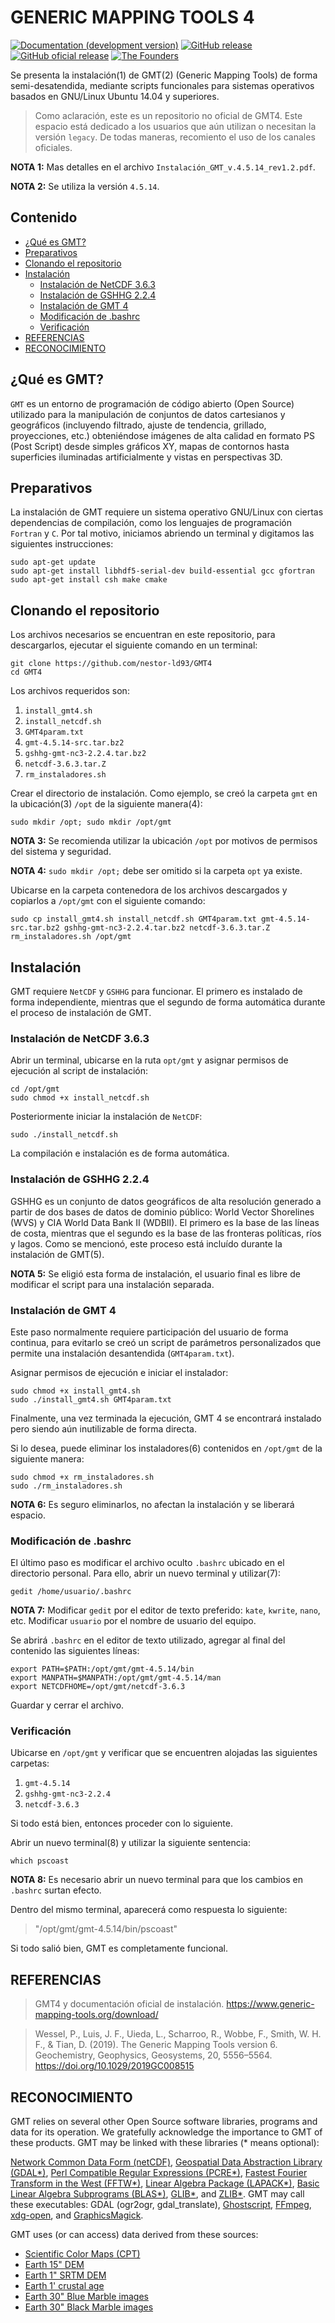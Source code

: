 # GENERIC MAPPING TOOLS 4

[![Documentation (development version)](https://img.shields.io/badge/docs-development-green.svg)](http://docs.generic-mapping-tools.org/dev/)
[![GitHub release](https://img.shields.io/github/release/nestor-ld93/GMT4)](https://github.com/nestor-ld93/GMT4/releases)
[![GitHub oficial release](https://img.shields.io/badge/oficial-release-orange.svg)](https://www.generic-mapping-tools.org/download/)
[![The Founders](https://img.shields.io/badge/authors-blue.svg)](https://github.com/GenericMappingTools/gmt/blob/master/AUTHORS.md)

Se presenta la instalación(1) de GMT(2) (Generic Mapping Tools) de forma semi-desatendida,
mediante scripts funcionales para sistemas operativos basados en GNU/Linux Ubuntu
14.04 y superiores.

> Como aclaración, este es un repositorio no oficial de GMT4. Este espacio está dedicado
> a los usuarios que aún utilizan o necesitan la versión `legacy`.
> De todas maneras, recomiento el uso de los canales oficiales.

**NOTA 1:**
Mas detalles en el archivo `Instalación_GMT_v.4.5.14_rev1.2.pdf`.

**NOTA 2:**
Se utiliza la versión `4.5.14`.

## Contenido

- [¿Qué es GMT?](#qué-es-gmt)
- [Preparativos](#preparativos)
- [Clonando el repositorio](#clonando-el-repositorio)
- [Instalación](#instalación)
  * [Instalación de NetCDF 3.6.3](#instalación-de-netcdf-363)
  * [Instalación de GSHHG 2.2.4](#instalación-de-gshhg-224)
  * [Instalación de GMT 4](#instalación-de-gmt-4)
  * [Modificación de .bashrc](#modificación-de-bashrc)
  * [Verificación](#verificación)
- [REFERENCIAS](#referencias)
- [RECONOCIMIENTO](#reconocimiento)

## ¿Qué es GMT?

`GMT` es un entorno de programación de código abierto (Open Source) utilizado
para la manipulación de conjuntos de datos cartesianos y geográficos (incluyendo
filtrado, ajuste de tendencia, grillado, proyecciones, etc.) obteniéndose imágenes de
alta calidad en formato PS (Post Script) desde simples gráficos XY, mapas de contornos
hasta superficies iluminadas artificialmente y vistas en perspectivas 3D.

## Preparativos

La instalación de GMT requiere un sistema operativo GNU/Linux con ciertas
dependencias de compilación, como los lenguajes de programación `Fortran` y `C`. Por
tal motivo, iniciamos abriendo un terminal y digitamos las siguientes instrucciones:

    sudo apt-get update
    sudo apt-get install libhdf5-serial-dev build-essential gcc gfortran
    sudo apt-get install csh make cmake

## Clonando el repositorio

Los archivos necesarios se encuentran en este repositorio, para descargarlos, ejecutar
el siguiente comando en un terminal:

    git clone https://github.com/nestor-ld93/GMT4
    cd GMT4

Los archivos requeridos son:

1. `install_gmt4.sh`
2. `install_netcdf.sh`
3. `GMT4param.txt`
4. `gmt-4.5.14-src.tar.bz2`
5. `gshhg-gmt-nc3-2.2.4.tar.bz2`
6. `netcdf-3.6.3.tar.Z`
7. `rm_instaladores.sh`

Crear el directorio de instalación. Como ejemplo, se creó la carpeta `gmt` en la
ubicación(3) `/opt` de la siguiente manera(4):

    sudo mkdir /opt; sudo mkdir /opt/gmt

**NOTA 3:**
Se recomienda utilizar la ubicación `/opt` por motivos de permisos del sistema y seguridad.

**NOTA 4:**
`sudo mkdir /opt;` debe ser omitido si la carpeta `opt` ya existe.

Ubicarse en la carpeta contenedora de los archivos descargados y copiarlos a
`/opt/gmt` con el siguiente comando:

    sudo cp install_gmt4.sh install_netcdf.sh GMT4param.txt gmt-4.5.14-src.tar.bz2 gshhg-gmt-nc3-2.2.4.tar.bz2 netcdf-3.6.3.tar.Z rm_instaladores.sh /opt/gmt

## Instalación

GMT requiere `NetCDF` y `GSHHG` para funcionar. El primero es instalado de forma
independiente, mientras que el segundo de forma automática durante el proceso
de instalación de GMT.

### Instalación de NetCDF 3.6.3

Abrir un terminal, ubicarse en la ruta `opt/gmt` y asignar permisos de ejecución
al script de instalación:

    cd /opt/gmt
    sudo chmod +x install_netcdf.sh

Posteriormente iniciar la instalación de `NetCDF`:

    sudo ./install_netcdf.sh

La compilación e instalación es de forma automática.

### Instalación de GSHHG 2.2.4

GSHHG es un conjunto de datos geográficos de alta resolución generado a partir
de dos bases de datos de dominio público: World Vector Shorelines (WVS) y CIA
World Data Bank II (WDBII). El primero es la base de las líneas de costa, mientras
que el segundo es la base de las fronteras políticas, ríos y lagos.
Como se mencionó, este proceso está incluído durante la instalación de GMT(5).

**NOTA 5:**
Se eligió esta forma de instalación, el usuario final es libre de modificar el script
para una instalación separada.

### Instalación de GMT 4

Este paso normalmente requiere participación del usuario de forma continua,
para evitarlo se creó un script de parámetros personalizados que permite una
instalación desantendida (`GMT4param.txt`).

Asignar permisos de ejecución e iniciar el instalador:

    sudo chmod +x install_gmt4.sh
    sudo ./install_gmt4.sh GMT4param.txt

Finalmente, una vez terminada la ejecución, GMT 4 se encontrará instalado
pero siendo aún inutilizable de forma directa.

Si lo desea, puede eliminar los instaladores(6) contenidos en `/opt/gmt` de la siguiente
manera:

    sudo chmod +x rm_instaladores.sh
    sudo ./rm_instaladores.sh

**NOTA 6:**
Es seguro eliminarlos, no afectan la instalación y se liberará espacio.

### Modificación de .bashrc

El último paso es modificar el archivo oculto `.bashrc` ubicado en el directorio
personal. Para ello, abrir un nuevo terminal y utilizar(7):

    gedit /home/usuario/.bashrc

**NOTA 7:**
Modificar `gedit` por el editor de texto preferido: `kate`, `kwrite`, `nano`, etc.
Modificar `usuario` por el nombre de usuario del equipo.

Se abrirá `.bashrc` en el editor de texto utilizado, agregar al final del contenido las
siguientes líneas:

    export PATH=$PATH:/opt/gmt/gmt-4.5.14/bin
    export MANPATH=$MANPATH:/opt/gmt/gmt-4.5.14/man
    export NETCDFHOME=/opt/gmt/netcdf-3.6.3

Guardar y cerrar el archivo.

### Verificación

Ubicarse en `/opt/gmt` y verificar que se encuentren alojadas las siguientes carpetas:

1. `gmt-4.5.14`
2. `gshhg-gmt-nc3-2.2.4`
3. `netcdf-3.6.3`

Si todo está bien, entonces proceder con lo siguiente.

Abrir un nuevo terminal(8) y utilizar la siguiente sentencia:

    which pscoast

**NOTA 8:**
Es necesario abrir un nuevo terminal para que los cambios en `.bashrc` surtan efecto.

Dentro del mismo terminal, aparecerá como respuesta lo siguiente:

> "/opt/gmt/gmt-4.5.14/bin/pscoast"

Si todo salió bien, GMT es completamente funcional.

## REFERENCIAS

> GMT4 y documentación oficial de instalación. https://www.generic-mapping-tools.org/download/

> Wessel, P., Luis, J. F., Uieda, L., Scharroo, R., Wobbe, F., Smith, W. H. F., & Tian, D. (2019).
> The Generic Mapping Tools version 6. Geochemistry, Geophysics, Geosystems, 20, 5556–5564.
> https://doi.org/10.1029/2019GC008515

## RECONOCIMIENTO

GMT relies on several other Open Source software libraries, programs and data for its
operation.  We gratefully acknowledge the importance to GMT of these products.
GMT may be linked with these libraries (* means optional):

[Network Common Data Form (netCDF)](https://www.unidata.ucar.edu/software/netcdf/),
[Geospatial Data Abstraction Library (GDAL*)](https://gdal.org),
[Perl Compatible Regular Expressions (PCRE*)](https://www.pcre.org),
[Fastest Fourier Transform in the West (FFTW*)](http://www.fftw.org),
[Linear Algebra Package (LAPACK*)](http://www.netlib.org/lapack/),
[Basic Linear Algebra Subprograms (BLAS*)](http://www.netlib.org/blas/),
[GLIB*](https://developer.gnome.org/glib/), and
[ZLIB*](https://www.zlib.net). GMT may call these executables:
GDAL (ogr2ogr, gdal_translate), [Ghostscript](https://www.ghostscript.com),
[FFmpeg](https://www.ffmpeg.org),
[xdg-open](https://www.freedesktop.org/wiki/Software/xdg-utils/), and
[GraphicsMagick](http://www.graphicsmagick.org).

GMT uses (or can access) data derived from these sources:

- [Scientific Color Maps (CPT)](http://www.fabiocrameri.ch/visualisation.php)
- [Earth 15" DEM](http://dx.doi.org/10.1029/2019EA000658)
- [Earth 1" SRTM DEM](https://lpdaac.usgs.gov/products/srtmgl3v003)
- [Earth 1' crustal age](http://dx.doi.org/10.1029/2020GC009214)
- [Earth 30" Blue Marble images](https://visibleearth.nasa.gov/images/57752/blue-marble-land-surface-shallow-water-and-shaded-topography)
- [Earth 30" Black Marble images](https://earthobservatory.nasa.gov/features/NightLights/page3.php)

